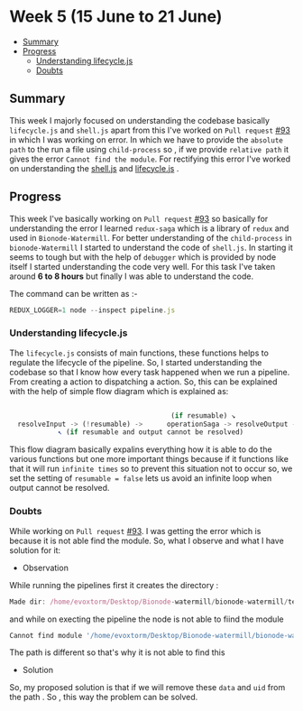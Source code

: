 # Week 5 (15 June to 21 June)


- [Summary](#summary)
- [Progress](#progress)
     - [Understanding lifecycle.js](#understanding-lifecycle.js-)
     - [Doubts](#doubts)


## Summary

This week I majorly focused on understanding the codebase basically `lifecycle.js` and `shell.js` apart from this I've
worked on `Pull request` [#93](https://github.com/bionode/bionode-watermill/pull/93) in which I was working on error. In which
we have to provide the `absolute path` to the run a file using `child-process` so , if we provide `relative path` it gives the 
error `Cannot find the module`. For rectifying this error I've worked on understanding the [shell.js](https://github.com/evoxtorm/bionode-watermill/blob/master/lib/utils/shell.js) and [lifecycle.js](https://github.com/evoxtorm/bionode-watermill/blob/master/lib/sagas/lifecycle.js) .


## Progress

This week I've basically working on `Pull request` [#93](https://github.com/bionode/bionode-watermill/pull/93) so basically 
for understanding the error I learned `redux-saga` which is a library of `redux` and used in `Bionode-Watermill`. For better
understanding of the `child-process` in `bionode-Watermill` I started to understand the code of `shell.js`. In starting 
it seems to tough but with the help of `debugger` which is provided by node itself I started understanding the code
very well. For this task I've taken around **6 to 8 hours** but finally I was able to understand the code.

The command can be written as :-

```js
REDUX_LOGGER=1 node --inspect pipeline.js
```

### Understanding lifecycle.js

The `lifecycle.js` consists of main functions, these functions helps to regulate the lifecycle of the pipeline. So, I started 
understanding the codebase so that I know how every task happened when we run a pipeline. From creating a action to 
dispatching a action. So, this can be explained with the help of simple flow diagram which is explained as:

```javascript

                                        (if resumable) ↘︎
  resolveInput -> (!resumable) ->      operationSaga -> resolveOutput -> validateOutput
            ↖︎ (if resumable and output cannot be resolved) 
```

This flow diagram basically expalins everything how it is able to do the various functions but one more important things 
because if it functions like that it will run `infinite times` so to prevent this situation not to occur so, we set the 
setting of `resumable = false` lets us avoid an infinite loop when output cannot be resolved.


### Doubts

While working on `Pull request` [#93](https://github.com/bionode/bionode-watermill/pull/93). I was getting the error which
is because it is not able find the module. So, what I observe and what I have solution for it:

* Observation

While running the pipelines first it creates the directory :

```js
Made dir: /home/evoxtorm/Desktop/Bionode-watermill/bionode-watermill/test/workflow-status/data/bc4b43d
```
and while on execting the pipeline the node is not able to fiind the module

```js
Cannot find module '/home/evoxtorm/Desktop/Bionode-watermill/bionode-watermill/test/workflow-status/data/bc4b43d/test/workflow-status/wait-error.js'
```
The path is different so that's why it is not able to find this

* Solution 

So, my proposed solution is that if we will remove these `data` and `uid` from the path . So , this way the problem can be solved.









